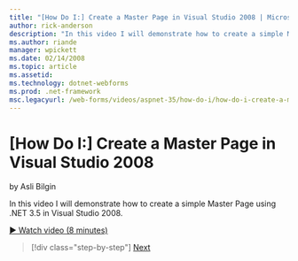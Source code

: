 ```yaml
---
title: "[How Do I:] Create a Master Page in Visual Studio 2008 | Microsoft Docs"
author: rick-anderson
description: "In this video I will demonstrate how to create a simple Master Page using .NET 3.5 in Visual Studio 2008."
ms.author: riande
manager: wpickett
ms.date: 02/14/2008
ms.topic: article
ms.assetid: 
ms.technology: dotnet-webforms
ms.prod: .net-framework
msc.legacyurl: /web-forms/videos/aspnet-35/how-do-i/how-do-i-create-a-master-page-in-visual-studio-2008
---
```

[How Do I:] Create a Master Page in Visual Studio 2008
====================
by Asli Bilgin

In this video I will demonstrate how to create a simple Master Page using .NET 3.5 in Visual Studio 2008.

[&#9654; Watch video (8 minutes)](https://channel9.msdn.com/Blogs/ASP-NET-Site-Videos/how-do-i-create-a-master-page-in-visual-studio-2008)

>[!div class="step-by-step"] [Next](how-do-i-create-nested-master-page-in-visual-studio-2008.md)